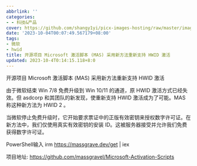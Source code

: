 ```yaml
---
abbrlink: ''
categories:
- - 科技&产品
cover: https://github.com/shangy1yi/picx-images-hosting/raw/master/image.4t6k6fnvjy80.png
date: '2023-10-04T00:07:49.567179+08:00'
tags:
- 微软
- hwid
title: 开源项目 Microsoft 激活脚本 (MAS) 采用新方法重新支持 HWID 激活
updated: 2023-10-4T0:14:15.118+8:0
---
```

开源项目 Microsoft 激活脚本 (MAS) 采用新方法重新支持 HWID 激活

由于微软结束 Win 7/8 免费升级到 Win 10/11 的通道，原 HWID 激活方式已经失效。但 asdcorp 和其团队的新发现，使重新支持 HWID 激活成为了可能。MAS 称这种新方法为 HWID 2 。

当微软停止免费升级时，它开始要求票证中的正版有效密钥来授权数字许可证。在新方法中，我们仅使用真实有效密钥的安装 ID。这被服务器接受并允许我们免费获得数字许可证。

PowerShell输入
irm https://massgrave.dev/get | iex

项目地址: https://github.com/massgravel/Microsoft-Activation-Scripts
